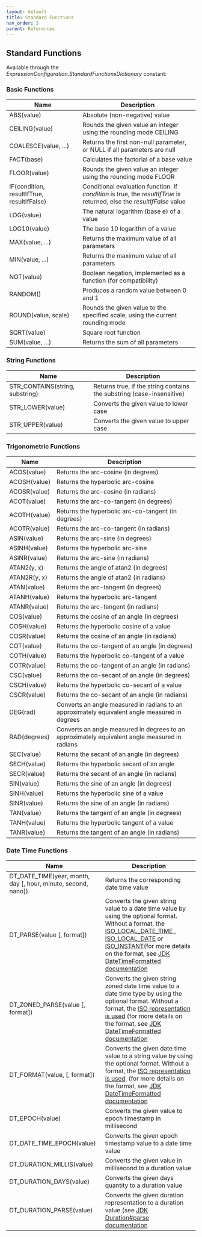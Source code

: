 ```yaml
---
layout: default
title: Standard Functions
nav_order: 3
parent: References
---
```


## Standard Functions

Available through the _ExpressionConfiguration.StandardFunctionsDictionary_ constant:

### Basic Functions

| Name                                       | Description                                                                                                             |
|--------------------------------------------|-------------------------------------------------------------------------------------------------------------------------|
| ABS(value)                                 | Absolute (non-negative) value                                                                                           |
| CEILING(value)                             | Rounds the given value an integer using the rounding mode CEILING                                                       |
| COALESCE(value, ...)                       | Returns the first non-null parameter, or NULL if all parameters are null                                                |
| FACT(base)                                 | Calculates the factorial of a base value                                                                                |
| FLOOR(value)                               | Rounds the given value an integer using the rounding mode FLOOR                                                         |
| IF(condition, resultIfTrue, resultIfFalse) | Conditional evaluation function. If _condition_ is true, the _resultIfTrue_ is returned, else the _resultIfFalse_ value |
| LOG(value)                                 | The natural logarithm (base e) of a value                                                                               |
| LOG10(value)                               | The base 10 logarithm of a value                                                                                        |
| MAX(value, ...)                            | Returns the maximum value of all parameters                                                                             |
| MIN(value, ...)                            | Returns the maximum value of all parameters                                                                             |
| NOT(value)                                 | Boolean negation, implemented as a function (for compatibility)                                                         |
| RANDOM()                                   | Produces a random value between 0 and 1                                                                                 |
| ROUND(value, scale)                        | Rounds the given value to the specified scale, using the current rounding mode                                          |
| SQRT(value)                                | Square root function                                                                                                    |
| SUM(value, ...)                            | Returns the sum of all parameters                                                                                       |

### String Functions

| Name                            | Description                                                                 |
|---------------------------------|-----------------------------------------------------------------------|
| STR_CONTAINS(string, substring) | Returns true, if the string contains the substring (case-insensitive) |
| STR_LOWER(value)                | Converts the given value to lower case                                |
| STR_UPPER(value)                | Converts the given value to upper case                                |

### Trigonometric Functions

| Name         | Description                                                                                    |
|--------------|------------------------------------------------------------------------------------------------|
| ACOS(value)  | Returns the arc-cosine (in degrees)                                                            |
| ACOSH(value) | Returns the hyperbolic arc-cosine                                                              |
| ACOSR(value) | Returns the arc-cosine (in radians)                                                            |
| ACOT(value)  | Returns the arc-co-tangent (in degrees)                                                        |
| ACOTH(value) | Returns the hyperbolic arc-co-tangent (in degrees)                                             |
| ACOTR(value) | Returns the arc-co-tangent (in radians)                                                        |
| ASIN(value)  | Returns the arc-sine (in degrees)                                                              |
| ASINH(value) | Returns the hyperbolic arc-sine                                                                |
| ASINR(value) | Returns the arc-sine (in radians)                                                              |
| ATAN2(y, x)  | Returns the angle of atan2 (in degrees)                                                        |
| ATAN2R(y, x) | Returns the angle of atan2 (in radians)                                                        |
| ATAN(value)  | Returns the arc-tangent (in degrees)                                                           |
| ATANH(value) | Returns the hyperbolic arc-tangent                                                             |
| ATANR(value) | Returns the arc-tangent (in radians)                                                           |
| COS(value)   | Returns the cosine of an angle (in degrees)                                                    |
| COSH(value)  | Returns the hyperbolic cosine of a value                                                       |
| COSR(value)  | Returns the cosine of an angle (in radians)                                                    |
| COT(value)   | Returns the co-tangent of an angle (in degrees)                                                |
| COTH(value)  | Returns the hyperbolic co-tangent of a value                                                   |
| COTR(value)  | Returns the co-tangent of an angle (in radians)                                                |
| CSC(value)   | Returns the co-secant of an angle (in degrees)                                                 |
| CSCH(value)  | Returns the hyperbolic co-secant of a value                                                    |
| CSCR(value)  | Returns the co-secant of an angle (in radians)                                                 |
| DEG(rad)     | Converts an angle measured in radians to an approximately equivalent angle measured in degrees |
| RAD(degrees) | Converts an angle measured in degrees to an approximately equivalent angle measured in radians |
| SEC(value)   | Returns the secant of an angle (in degrees)                                                    |
| SECH(value)  | Returns the hyperbolic secant of an angle                                                      |
| SECR(value)  | Returns the secant of an angle (in radians)                                                    |
| SIN(value)   | Returns the sine of an angle (in degrees)                                                      |
| SINH(value)  | Returns the hyperbolic sine of a value                                                         |
| SINR(value)  | Returns the sine of an angle (in radians)                                                      |
| TAN(value)   | Returns the tangent of an angle (in degrees)                                                   |
| TANH(value)  | Returns the hyperbolic tangent of a value                                                      |
| TANR(value)  | Returns the tangent of an angle (in radians)                                                   |

### Date Time Functions

| Name                                                          | Description                                                                                                                                                                                                                                                                                                                                                                                                                                                                                                                                                                                                                                                                                                              |
|---------------------------------------------------------------|--------------------------------------------------------------------------------------------------------------------------------------------------------------------------------------------------------------------------------------------------------------------------------------------------------------------------------------------------------------------------------------------------------------------------------------------------------------------------------------------------------------------------------------------------------------------------------------------------------------------------------------------------------------------------------------------------------------------------|
| DT_DATE_TIME(year, month, day [, hour, minute, second, nano]) | Returns the corresponding date time value                                                                                                                                                                                                                                                                                                                                                                                                                                                                                                                                                                                                                                                                                |
| DT_PARSE(value [, format])                                    | Converts the given string value to a date time value by using the optional format. Without a format, the [ISO_LOCAL_DATE_TIME ](https://docs.oracle.com/en/java/javase/11/docs/api/java.base/java/time/format/DateTimeFormatter.html#ISO_LOCAL_DATE_TIME), [ISO_LOCAL_DATE](https://docs.oracle.com/en/java/javase/11/docs/api/java.base/java/time/format/DateTimeFormatter.html#ISO_LOCAL_DATE_TIME) or [ISO_INSTANT](https://docs.oracle.com/en/java/javase/11/docs/api/java.base/java/time/format/DateTimeFormatter.html#ISO_INSTANT)(for more details on the format, see [JDK DateTimeFormatted documentation](https://docs.oracle.com/en/java/javase/11/docs/api/java.base/java/time/format/DateTimeFormatter.html) |
| DT_ZONED_PARSE(value [, format])                              | Converts the given string zoned date time value to a date time type by using the optional format. Without a format, the [ISO representation is used](https://docs.oracle.com/en/java/javase/11/docs/api/java.base/java/time/format/DateTimeFormatter.html#ISO_ZONED_DATE_TIME) (for more details on the format, see [JDK DateTimeFormatted documentation](https://docs.oracle.com/en/java/javase/11/docs/api/java.base/java/time/format/DateTimeFormatter.html)                                                                                                                                                                                                                                                          |
| DT_FORMAT(value, [, format])                                  | Converts the given date time value to a string value by using the optional format. Without a format, the [ISO representation is used](https://docs.oracle.com/en/java/javase/11/docs/api/java.base/java/time/format/DateTimeFormatter.html#ISO_LOCAL_DATE_TIME). (for more details on the format, see [JDK DateTimeFormatted documentation](https://docs.oracle.com/en/java/javase/11/docs/api/java.base/java/time/format/DateTimeFormatter.html)                                                                                                                                                                                                                                                                        |
| DT_EPOCH(value)                                               | Converts the given value to epoch timestamp in millisecond                                                                                                                                                                                                                                                                                                                                                                                                                                                                                                                                                                                                                                                               |
| DT_DATE_TIME_EPOCH(value)                                     | Converts the given epoch timestamp value to a date time value                                                                                                                                                                                                                                                                                                                                                                                                                                                                                                                                                                                                                                                            |
| DT_DURATION_MILLIS(value)                                     | Converts the given value in millisecond to a duration value                                                                                                                                                                                                                                                                                                                                                                                                                                                                                                                                                                                                                                                              |
| DT_DURATION_DAYS(value)                                       | Converts the given days quantity to a duration value                                                                                                                                                                                                                                                                                                                                                                                                                                                                                                                                                                                                                                                                     |
| DT_DURATION_PARSE(value)                                      | Converts the given duration representation to a duration value (see [JDK Duration#parse documentation](https://docs.oracle.com/javase/11/docs/api/java/time/Duration.html#parse-java.lang.CharSequence-)                                                                                                                                                                                                                                                                                                                                                                                                                                                                                                                 | 
